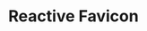 ---
  id: "1324"
  fieldLayoutId: "89"
  uid: "a74cc042-0adc-4c5c-bd5e-cb3c6741f87e"
  enabled: "1"
  archived: "0"
  dateCreated: "2018-03-15 22:03:20"
  dateUpdated: "2019-01-28 02:47:22"
  siteSettingsId: "1324"
  slug: "reactive-favicon"
  siteId: "1"
  uri: "patterns/web/entry/reactive-favicon"
  enabledForSite: "1"
  sectionId: "2"
  typeId: "2"
  authorId: "1"
  postDate: "2018-03-15 22:03:00"
  expiryDate: null
  contentId: "1324"
  title: "Reactive Favicon"
  field_allColorsComputed: null
  field_allColorsComputedIllustration: null
  field_allColorsComputedThumbnail: null
  field_appDescription: null
  field_appDescriptionSentiment: null
  field_audio: "0"
  field_authorFaq: null
  field_bgThumbPosition: "left top"
  field_body: null
  field_captureSize: null
  field_categoriesRaw: "visibility,learnability,recall,"
  field_categoryInPlainText: null
  field_coldThumbTransform: null
  field_colorPalette: null
  field_contributorName: null
  field_contributorUrl: null
  field_coverColor: null
  field_dominantColor: null
  field_externalContributor: "0"
  field_fetchWebsiteData: null
  field_fullName: null
  field_gfycatSource: "DifficultFirsthandBadger"
  field_gif: "1"
  field_gumletUrl: null
  field_gumletUrlNoPreParse: null
  field_howHelps: "<p><strong>Learnability, Visibility and Recall Aid. </strong></p><p>This simple behavior is a fantastic example of the value proposition and differentiation of Airtable.<br />Airtable understood that working with multiple spreadsheets is a tedious and cognitively expensive activity. This particular feature allows users to create mental models that can help them the identify specific documents faster.<br />The real-time update of the favicon serves as a reiteration of this concept and helps users to create a strong connection between the visual identifier and the content of a base. <br />It's also an excellent way to teach users that they can rely on the favicons to locate and differentiate bases across multiple tabs.</p>"
  field_howWorks: "<p>Airtable is a productivity web app that allows users to build complex databases with the ease and familiarity of a traditional spreadsheet. Users in Airtable can create bases which are smart spreadsheets that can be set to track workflows or processes. Each base has a name and users can assign them specific colors or iconography to facilitate their identification.</p><p>This feature is particularly useful for large teams that are sharing and working on several bases simultaneously. <br />One particular behavior of this feature is that the resulting visual identifier (color + icon) is used as the favicon of the page when visualizing that specific base.</p><p>When a user has several bases open across multiple tabs, favicons can be crucial to differentiate those bases. <br /></p><p>Airtable adds extra detail to this feature by updating the favicon in real time when a user makes changes to the base identifier (color + icon). </p><p><br /></p>"
  field_iconColors: null
  field_iconComputedColors: null
  field_illustrationSource: null
  field_imagePathRaw: ""
  field_imageTextOcr: null
  field_depthArticleBody: null
  field_lpSentimentScore: null
  field_lpUrl: null
  field_mediaEmbed: null
  field_mobileId: null
  field_mobileShotSrc: null
  field_newsObject: null
  field_pageFetchJsonString: null
  field_patternSrc: "Airtable"
  field_platformRaw: "Web"
  field_qualityDescription: null
  field_rawResponse: null
  field_readingDuration: null
  field_readingDurationSeconds: null
  field_readingEaseLevel: null
  field_readingEaseScore: null
  field_references: null
  field_screenshotColors: null
  field_screenshotComputedColors: null
  field_sourceFromArchive: null
  field_strategyDescription: null
  field_thumbColors: null
  field_thumbVideoUrl: null
  field_webDescription: null
  field_webTitle: null
  field_what: "<p>This is a solution found in the Airtable web app. When a user changes the name, color, and iconography of a base (a.k.a database), the favicon changes in real time, reflecting those changes.</p>"
  root: null
  lft: null
  rgt: null
  level: null
  structureId: null
  layout: layouts/post.njk
---